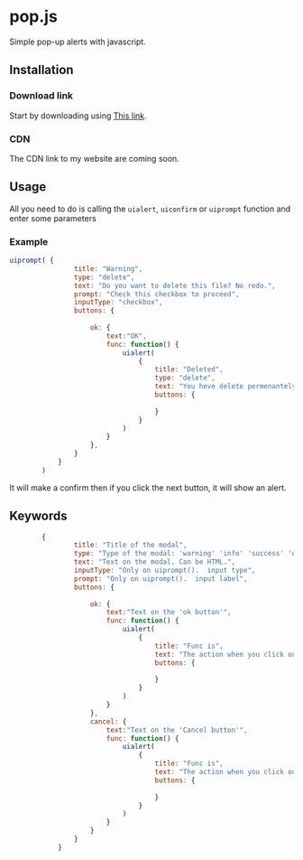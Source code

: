 # pop.js
Simple pop-up alerts with javascript.
## Installation
### Download link
Start by downloading using <a href="../pop.js">This link</a>. 
### CDN
The CDN link to my website are coming soon.
## Usage
All you need to do is calling the `uialert`, `uiconfirm` or `uiprompt` function and enter some parameters
### Example
```javascript
uiprompt( {
                title: "Warning",
                type: "delete",
                text: "Do you want to delete this file? No redo.",
                prompt: "Check this checkbox to proceed",
                inputType: "checkbox",
                buttons: {
                
                    ok: {
                        text:"OK",
                        func: function() {
                            uialert(
                                {
                                    title: "Deleted",
                                    type: "delete",
                                    text: "You heve delete permenantely your file.",
                                    buttons: {
                                        
                                    }
                                }
                            )
                        }
                    },
                }
            }
        )
```
It will make a confirm then if you click the next button, it will show an alert.
## Keywords
```javascript
        {
                title: "Title of the modal",
                type: "Type of the modal: 'warning' 'info' 'success' 'question' 'delete'",
                text: "Text on the modal. Can be HTML.",
                inputType: "Only on uiprompt().  input type",
                prompt: "Only on uiprompt().  input label",
                buttons: {
                
                    ok: {
                        text:"Text on the 'ok button'",
                        func: function() {
                            uialert(
                                {
                                    title: "Func is",
                                    text: "The action when you click on the button",
                                    buttons: {
                                        
                                    }
                                }
                            )
                        }
                    },
                    cancel: {
                        text:"Text on the 'Cancel button'",
                        func: function() {
                            uialert(
                                {
                                    title: "Func is",
                                    text: "The action when you click on the button",
                                    buttons: {
                                        
                                    }
                                }
                            )
                        }
                    }
                }
            }
```
